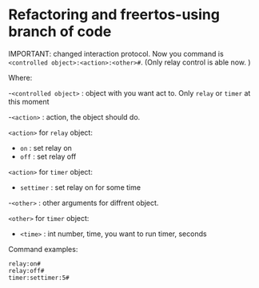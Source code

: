 ﻿# Refactoring and freertos-using branch of code

IMPORTANT: changed interaction protocol. Now you command is
 `<controlled object>:<action>:<other>#`.
(Only relay control is able now. )


Where:

-`<controlled object>` : object with you want act to. Only `relay` or `timer` at this moment

-`<action>` : action, the object should do. 

 `<action>` for `relay` object:
 - `on` : set relay on
 - `off` : set relay off
 
 `<action>` for `timer` object:
 - `settimer` : set relay on for some time

-`<other>` : other arguments for diffrent object.
 
`<other>` for `timer` object:	 

 -  `<time>` : int number, time, you want to run timer, seconds



Command examples:
 

    relay:on#
    relay:off#
    timer:settimer:5#